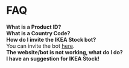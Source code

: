 # FAQ

**What is a Product ID?**\
**What is a Country Code?**\
**How do I invite the IKEA Stock bot?**\
You can invite the bot [here](https://ikea-stock-jade.vercel.app/discordBot/invite).\
**The website/bot is not working, what do I do?**\
**I have an suggestion for IKEA Stock!**
